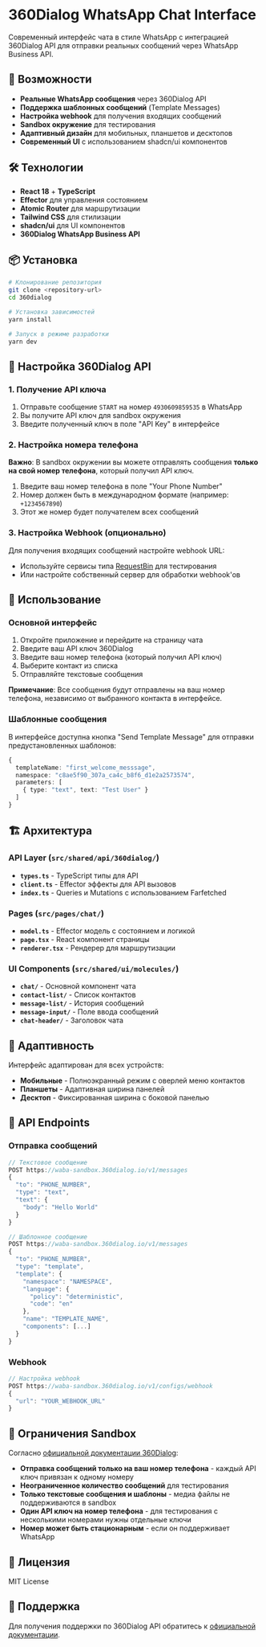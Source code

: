 # 360Dialog WhatsApp Chat Interface

Современный интерфейс чата в стиле WhatsApp с интеграцией 360Dialog API для отправки реальных сообщений через WhatsApp Business API.

## 🚀 Возможности

- **Реальные WhatsApp сообщения** через 360Dialog API
- **Поддержка шаблонных сообщений** (Template Messages)
- **Настройка webhook** для получения входящих сообщений
- **Sandbox окружение** для тестирования
- **Адаптивный дизайн** для мобильных, планшетов и десктопов
- **Современный UI** с использованием shadcn/ui компонентов

## 🛠 Технологии

- **React 18** + **TypeScript**
- **Effector** для управления состоянием
- **Atomic Router** для маршрутизации
- **Tailwind CSS** для стилизации
- **shadcn/ui** для UI компонентов
- **360Dialog WhatsApp Business API**

## 📦 Установка

```bash
# Клонирование репозитория
git clone <repository-url>
cd 360dialog

# Установка зависимостей
yarn install

# Запуск в режиме разработки
yarn dev
```

## 🔧 Настройка 360Dialog API

### 1. Получение API ключа

1. Отправьте сообщение `START` на номер `4930609859535` в WhatsApp
2. Вы получите API ключ для sandbox окружения
3. Введите полученный ключ в поле "API Key" в интерфейсе

### 2. Настройка номера телефона

**Важно**: В sandbox окружении вы можете отправлять сообщения **только на свой номер телефона**, который получил API ключ.

1. Введите ваш номер телефона в поле "Your Phone Number"
2. Номер должен быть в международном формате (например: `+1234567890`)
3. Этот же номер будет получателем всех сообщений

### 3. Настройка Webhook (опционально)

Для получения входящих сообщений настройте webhook URL:

- Используйте сервисы типа [RequestBin](https://requestbin.com/) для тестирования
- Или настройте собственный сервер для обработки webhook'ов

## 🎯 Использование

### Основной интерфейс

1. Откройте приложение и перейдите на страницу чата
2. Введите ваш API ключ 360Dialog
3. Введите ваш номер телефона (который получил API ключ)
4. Выберите контакт из списка
5. Отправляйте текстовые сообщения

**Примечание**: Все сообщения будут отправлены на ваш номер телефона, независимо от выбранного контакта в интерфейсе.

### Шаблонные сообщения

В интерфейсе доступна кнопка "Send Template Message" для отправки предустановленных шаблонов:

```typescript
{
  templateName: "first_welcome_messsage",
  namespace: "c8ae5f90_307a_ca4c_b8f6_d1e2a2573574",
  parameters: [
    { type: "text", text: "Test User" }
  ]
}
```

## 🏗 Архитектура

### API Layer (`src/shared/api/360dialog/`)

- **`types.ts`** - TypeScript типы для API
- **`client.ts`** - Effector эффекты для API вызовов
- **`index.ts`** - Queries и Mutations с использованием Farfetched

### Pages (`src/pages/chat/`)

- **`model.ts`** - Effector модель с состоянием и логикой
- **`page.tsx`** - React компонент страницы
- **`renderer.tsx`** - Рендерер для маршрутизации

### UI Components (`src/shared/ui/molecules/`)

- **`chat/`** - Основной компонент чата
- **`contact-list/`** - Список контактов
- **`message-list/`** - История сообщений
- **`message-input/`** - Поле ввода сообщений
- **`chat-header/`** - Заголовок чата

## 📱 Адаптивность

Интерфейс адаптирован для всех устройств:

- **Мобильные** - Полноэкранный режим с оверлей меню контактов
- **Планшеты** - Адаптивная ширина панелей
- **Десктоп** - Фиксированная ширина с боковой панелью

## 🔌 API Endpoints

### Отправка сообщений

```typescript
// Текстовое сообщение
POST https://waba-sandbox.360dialog.io/v1/messages
{
  "to": "PHONE_NUMBER",
  "type": "text",
  "text": {
    "body": "Hello World"
  }
}

// Шаблонное сообщение
POST https://waba-sandbox.360dialog.io/v1/messages
{
  "to": "PHONE_NUMBER",
  "type": "template",
  "template": {
    "namespace": "NAMESPACE",
    "language": {
      "policy": "deterministic",
      "code": "en"
    },
    "name": "TEMPLATE_NAME",
    "components": [...]
  }
}
```

### Webhook

```typescript
// Настройка webhook
POST https://waba-sandbox.360dialog.io/v1/configs/webhook
{
  "url": "YOUR_WEBHOOK_URL"
}
```

## 🚨 Ограничения Sandbox

Согласно [официальной документации 360Dialog](https://docs.360dialog.com/partner/api-reference/sandbox):

- **Отправка сообщений только на ваш номер телефона** - каждый API ключ привязан к одному номеру
- **Неограниченное количество сообщений** для тестирования
- **Только текстовые сообщения и шаблоны** - медиа файлы не поддерживаются в sandbox
- **Один API ключ на номер телефона** - для тестирования с несколькими номерами нужны отдельные ключи
- **Номер может быть стационарным** - если он поддерживает WhatsApp

## 📄 Лицензия

MIT License

## 🤝 Поддержка

Для получения поддержки по 360Dialog API обратитесь к [официальной документации](https://docs.360dialog.com/partner/api-reference/sandbox).
